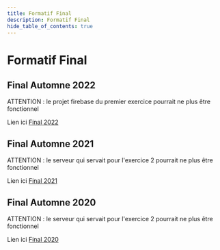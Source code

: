 ```yaml
---
title: Formatif Final
description: Formatif Final
hide_table_of_contents: true
---
```


# Formatif Final

## Final Automne 2022

ATTENTION : le projet firebase du premier exercice pourrait ne plus être fonctionnel

Lien ici [Final 2022](pathname:///file/final2022)

## Final Automne 2021

ATTENTION : le serveur qui servait pour l'exercice 2 pourrait ne plus être fonctionnel

Lien ici [Final 2021](pathname:///file/final2021)

## Final Automne 2020

ATTENTION : le serveur qui servait pour l'exercice 2 pourrait ne plus être fonctionnel

Lien ici [Final 2020](pathname:///file/final2020)

